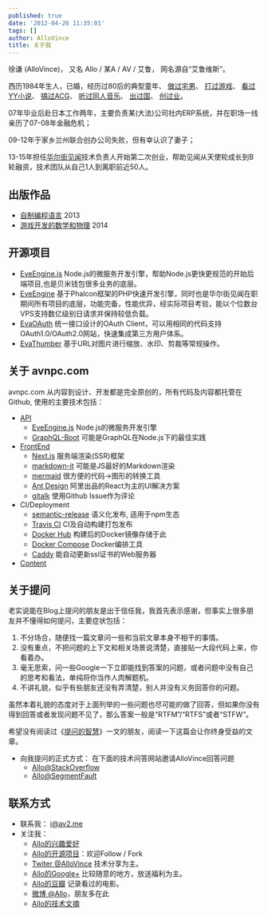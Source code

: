 ```yaml
---
published: true
date: '2012-04-26 11:35:01'
tags: []
author: AlloVince
title: 关于我
---
```


徐谦 (AlloVince)， 又名 Allo / 某A / AV / 艾鲁， 网名源自“艾鲁维斯”。

西历1984年生人，已婚，经历过80后的典型童年、
[做过宅男](https://avnpc.com/pages/OX)、
[打过游戏](https://avnpc.com/pages/Farland_Series)、
[看过YY小说](https://avnpc.com/pages/memorialize_of_chinese_net_novels)、
[搞过ACG](https://avnpc.com/pages/Memories_Off_2nd_ost_review)、
[听过同人音乐](https://avnpc.com/pages/shikata_akiko)、
[出过国](https://avnpc.com/pages/akihabara)、
[创过业](https://avnpc.com/pages/projects)。

07年毕业后赴日本工作两年，主要负责某(大法)公司社内ERP系统，并在职场一线亲历了07-08年金融危机；

09-12年于家乡兰州联合创办公司失败，但有幸认识了妻子；

13-15年担任[华尔街见闻](https://wallstreetcn.com/)技术负责人开始第二次创业，帮助见闻从天使轮成长到B轮融资，技术团队从自己1人到离职前近50人。

## 出版作品

- [自制编程语言](http://book.douban.com/subject/25735333/) 2013
- [游戏开发的数学和物理](http://book.douban.com/subject/26274169/) 2014

## 开源项目

- [EveEngine.js](https://github.com/EvaEngine/EvaEngine.js) Node.js的微服务开发引擎，帮助Node.js更快更规范的开始后端项目,也是贝米钱包很多业务的底层。
- [EveEngine](http://avnpc.com/pages/eva-engine) 基于Phalcon框架的PHP快速开发引擎，同时也是华尔街见闻在职期间所有项目的底层，功能完备，性能优异，经实际项目考验，能以个位数台VPS支持数亿级别日请求并保持较低负载。
- [EvaOAuth](http://avnpc.com/pages/evaoauth) 统一接口设计的OAuth Client，可以用相同的代码支持OAuth1.0/OAuth2.0网站，快速集成第三方用户体系。
- [EvaThumber](http://avnpc.com/pages/evathumber) 基于URL对图片进行缩放、水印、剪裁等常规操作。

## 关于 avnpc.com

avnpc.com 从内容到设计、开发都是完全原创的，所有代码及内容都托管在Github, 使用的主要技术包括：

- [API](https://github.com/AlloVince/avnpc.js)
  - [EveEngine.js](https://github.com/EvaEngine/EvaEngine.js) Node.js的微服务开发引擎
  - [GraphQL-Boot](https://github.com/AlloVince/graphql-boot) 可能是GraphQL在Node.js下的最佳实践
- [FrontEnd](https://github.com/AlloVince/avnpc.front)
  - [Next.js](https://github.com/zeit/next.js) 服务端渲染(SSR)框架
  - [markdown-it](https://github.com/markdown-it/markdown-it) 可能是JS最好的Markdown渲染
  - [mermaid](https://mermaidjs.github.io/) 很方便的代码->图形的转换工具
  - [Ant Design](https://ant.design/) 阿里出品的React为主的UI解决方案
  - [gitalk](https://github.com/gitalk/gitalk) 使用Github Issue作为评论
- CI/Deployment
  - [semantic-release](https://github.com/semantic-release/semantic-release) 语义化发布, 适用于npm生态
  - [Travis CI](https://travis-ci.org/) CI及自动构建打包发布
  - [Docker Hub](https://hub.docker.com/) 构建后的Docker镜像存储于此
  - [Docker Compose](https://docs.docker.com/compose/) Docker编排工具
  - [Caddy](https://caddyserver.com/) 能自动更新ssl证书的Web服务器
- [Content](https://github.com/AlloVince/avnpc.content)

## 关于提问

老实说能在Blog上提问的朋友是出于信任我，我首先表示感谢，但事实上很多朋友并不懂得如何提问，主要症状包括：

1. 不分场合，随便找一篇文章问一些和当前文章本身不相干的事情。
2. 没有重点，不把问题的上下文和相关场景说清楚，直接贴一大段代码上来，你看着办。
3. 毫无思索，问一些Google一下立即能找到答案的问题，或者问题中没有自己的思考和看法，单纯将你当作人肉解题机。
4. 不讲礼貌，似乎有些朋友还没有弄清楚，别人并没有义务回答你的问题。

虽然本着礼貌的态度对于上面列举的一些问题也尽可能的做了回答，但如果你没有得到回答或者发现问题不见了，那么答案一般是“RTFM”/“RTFS”或者“STFW”。

希望没有阅读过《[提问的智慧](http://www.wapm.cn/smart-questions/smart-questions-zh.html)》一文的朋友，阅读一下这篇会让你终身受益的文章。

- 向我提问的正式方式： 在下面的技术问答网站邀请AlloVince回答问题
    - [Allo@StackOverflow](http://stackoverflow.com/users/1445934/allovince)
    - [Allo@SegmentFault](http://segmentfault.com/u/allovince)

## 联系方式

- 联系我： i@av2.me
- 关注我：
	-   [Allo的兴趣爱好][]
	-   [Allo的开源项目][]：欢迎Follow / Fork
	-   [Twiter @AlloVince][] 技术分享为主。
	-   [Allo的Google+][] 比较随意的地方，放送福利为主。
	-   [Allo的豆瓣][] 记录看过的电影。
	-   [微博 @Allo][]，朋友多在此
	-   [Allo的技术文摘][]


[Allo的兴趣爱好]: http://zh.wikipedia.org/wiki/User:AlloVince
[Allo的开源项目]: https://github.com/AlloVince
[Twiter @AlloVince]: https://twitter.com/AlloVince
[Allo的Google+]: https://plus.google.com/u/0/104171418568283484752
[Allo的豆瓣]: http://www.douban.com/people/AlloVince/
[微博 @Allo]: http://weibo.com/avnpc
[Allo的技术文摘]: https://www.evernote.com/pub/allovince/Tech
